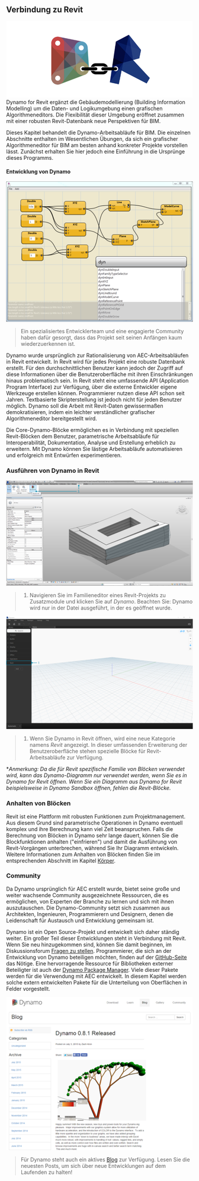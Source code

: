 

## Verbindung zu Revit

![Connection](images/8-1/link.png) Dynamo for Revit ergänzt die Gebäudemodellierung (Building Information Modelling) um die Daten- und Logikumgebung einen grafischen Algorithmeneditors. Die Flexibilität dieser Umgebung eröffnet zusammen mit einer robusten Revit-Datenbank neue Perspektiven für BIM.

Dieses Kapitel behandelt die Dynamo-Arbeitsabläufe für BIM. Die einzelnen Abschnitte enthalten im Wesentlichen Übungen, da sich ein grafischer Algorithmeneditor für BIM am besten anhand konkreter Projekte vorstellen lässt. Zunächst erhalten Sie hier jedoch eine Einführung in die Ursprünge dieses Programms.

#### Entwicklung von Dynamo

![History](images/8-1/earlyScreenshot.png)

> Ein spezialisiertes Entwicklerteam und eine engagierte Community haben dafür gesorgt, dass das Projekt seit seinen Anfängen kaum wiederzuerkennen ist.

Dynamo wurde ursprünglich zur Rationalisierung von AEC-Arbeitsabläufen in Revit entwickelt. In Revit wird für jedes Projekt eine robuste Datenbank erstellt. Für den durchschnittlichen Benutzer kann jedoch der Zugriff auf diese Informationen über die Benutzeroberfläche mit ihren Einschränkungen hinaus problematisch sein. In Revit steht eine umfassende API (Application Program Interface) zur Verfügung, über die externe Entwickler eigene Werkzeuge erstellen können. Programmierer nutzen diese API schon seit Jahren. Textbasierte Skripterstellung ist jedoch nicht für jeden Benutzer möglich. Dynamo soll die Arbeit mit Revit-Daten gewissermaßen demokratisieren, indem ein leichter verständlicher grafischer Algorithmeneditor bereitgestellt wird.

Die Core-Dynamo-Blöcke ermöglichen es in Verbindung mit speziellen Revit-Blöcken dem Benutzer, parametrische Arbeitsabläufe für Interoperabilität, Dokumentation, Analyse und Erstellung erheblich zu erweitern. Mit Dynamo können Sie lästige Arbeitsabläufe automatisieren und erfolgreich mit Entwürfen experimentieren.

### Ausführen von Dynamo in Revit

![Connection](images/8-1/01.png)

> 1. Navigieren Sie im Familieneditor eines Revit-Projekts zu Zusatzmodule und klicken Sie auf *Dynamo*. Beachten Sie: Dynamo wird nur in der Datei ausgeführt, in der es geöffnet wurde.

![Connection](images/8-1/00.png)

> 1. Wenn Sie Dynamo in Revit öffnen, wird eine neue Kategorie namens *Revit* angezeigt. In dieser umfassenden Erweiterung der Benutzeroberfläche stehen spezielle Blöcke für Revit-Arbeitsabläufe zur Verfügung.

**Anmerkung: Da die für Revit spezifische Familie von Blöcken verwendet wird, kann das Dynamo-Diagramm nur verwendet werden, wenn Sie es in Dynamo for Revit öffnen. Wenn Sie ein Diagramm aus Dynamo for Revit beispielsweise in Dynamo Sandbox öffnen, fehlen die Revit-Blöcke.*

### Anhalten von Blöcken

Revit ist eine Plattform mit robusten Funktionen zum Projektmanagement. Aus diesem Grund sind parametrische Operationen in Dynamo eventuell komplex und ihre Berechnung kann viel Zeit beanspruchen. Falls die Berechnung von Blöcken in Dynamo sehr lange dauert, können Sie die Blockfunktionen anhalten ("einfrieren") und damit die Ausführung von Revit-Vorgängen unterbrechen, während Sie Ihr Diagramm entwickeln. Weitere Informationen zum Anhalten von Blöcken finden Sie im entsprechenden Abschnitt im Kapitel [Körper](../05_Geometry-for-Computational-Design/5-6_solids.md#freezing).

### Community

Da Dynamo ursprünglich für AEC erstellt wurde, bietet seine große und weiter wachsende Community ausgezeichnete Ressourcen, die es ermöglichen, von Experten der Branche zu lernen und sich mit ihnen auszutauschen. Die Dynamo-Community setzt sich zusammen aus Architekten, Ingenieuren, Programmierern und Designern, denen die Leidenschaft für Austausch und Entwicklung gemeinsam ist.

Dynamo ist ein Open Source-Projekt und entwickelt sich daher ständig weiter. Ein großer Teil dieser Entwicklungen steht in Verbindung mit Revit. Wenn Sie neu hinzugekommen sind, können Sie damit beginnen, im Diskussionsforum [Fragen zu stellen](http://dynamobim.org/forums/forum/dyn/). Programmierer, die sich an der Entwicklung von Dynamo beteiligen möchten, finden auf der [GitHub-Seite](https://github.com/DynamoDS/Dynamo) das Nötige. Eine hervorragende Ressource für Bibliotheken externer Beteiligter ist auch der [Dynamo Package Manager](http://dynamopackages.com/). Viele dieser Pakete werden für die Verwendung mit AEC entwickelt. In diesem Kapitel werden solche extern entwickelten Pakete für die Unterteilung von Oberflächen in Felder vorgestellt.

![Blog](images/8-1/blog.png)

> Für Dynamo steht auch ein aktives [Blog](http://dynamobim.com/blog/) zur Verfügung. Lesen Sie die neuesten Posts, um sich über neue Entwicklungen auf dem Laufenden zu halten!

